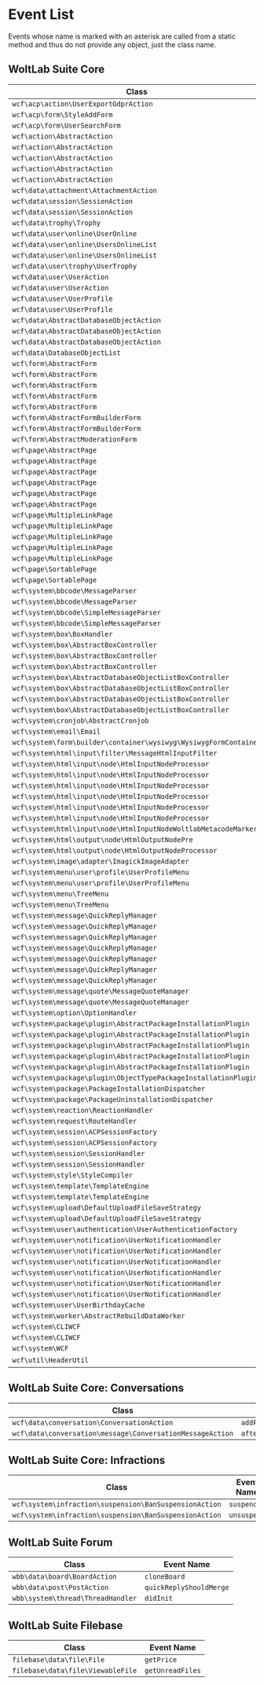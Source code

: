 # Event List

Events whose name is marked with an asterisk are called from a static method and thus do not provide any object, just the class name. 

## WoltLab Suite Core

| Class | Event Name |
|-------|------------|
| `wcf\acp\action\UserExportGdprAction` | `export` |
| `wcf\acp\form\StyleAddForm` | `setVariables` |
| `wcf\acp\form\UserSearchForm` | `search` |
| `wcf\action\AbstractAction` | `checkModules` |
| `wcf\action\AbstractAction` | `checkPermissions` |
| `wcf\action\AbstractAction` | `execute` |
| `wcf\action\AbstractAction` | `executed` |
| `wcf\action\AbstractAction` | `readParameters` |
| `wcf\data\attachment\AttachmentAction` | `generateThumbnail` |
| `wcf\data\session\SessionAction` | `keepAlive` |
| `wcf\data\session\SessionAction` | `poll` |
| `wcf\data\trophy\Trophy` | `renderTrophy` |
| `wcf\data\user\online\UserOnline` | `getBrowser` |
| `wcf\data\user\online\UsersOnlineList` | `isVisible` |
| `wcf\data\user\online\UsersOnlineList` | `isVisibleUser` |
| `wcf\data\user\trophy\UserTrophy` | `getReplacements` |
| `wcf\data\user\UserAction` | `beforeFindUsers` |
| `wcf\data\user\UserAction` | `rename` |
| `wcf\data\user\UserProfile` | `getAvatar` |
| `wcf\data\user\UserProfile` | `isAccessible` |
| `wcf\data\AbstractDatabaseObjectAction` | `finalizeAction` |
| `wcf\data\AbstractDatabaseObjectAction` | `initializeAction` |
| `wcf\data\AbstractDatabaseObjectAction` | `validateAction` |
| `wcf\data\DatabaseObjectList` | `init` |
| `wcf\form\AbstractForm` | `readFormParameters` |
| `wcf\form\AbstractForm` | `save` |
| `wcf\form\AbstractForm` | `saved` |
| `wcf\form\AbstractForm` | `submit` |
| `wcf\form\AbstractForm` | `validate` |
| `wcf\form\AbstractFormBuilderForm` | `createForm` |
| `wcf\form\AbstractFormBuilderForm` | `buildForm` |
| `wcf\form\AbstractModerationForm` | `prepareSave` |
| `wcf\page\AbstractPage` | `assignVariables` |
| `wcf\page\AbstractPage` | `checkModules` |
| `wcf\page\AbstractPage` | `checkPermissions` |
| `wcf\page\AbstractPage` | `readData` |
| `wcf\page\AbstractPage` | `readParameters` |
| `wcf\page\AbstractPage` | `show` |
| `wcf\page\MultipleLinkPage` | `beforeReadObjects` |
| `wcf\page\MultipleLinkPage` | `insteadOfReadObjects` |
| `wcf\page\MultipleLinkPage` | `afterInitObjectList` |
| `wcf\page\MultipleLinkPage` | `calculateNumberOfPages` |
| `wcf\page\MultipleLinkPage` | `countItems` |
| `wcf\page\SortablePage` | `validateSortField` |
| `wcf\page\SortablePage` | `validateSortOrder` |
| `wcf\system\bbcode\MessageParser` | `afterParsing` |
| `wcf\system\bbcode\MessageParser` | `beforeParsing` |
| `wcf\system\bbcode\SimpleMessageParser` | `afterParsing` |
| `wcf\system\bbcode\SimpleMessageParser` | `beforeParsing` |
| `wcf\system\box\BoxHandler` | `loadBoxes` |
| `wcf\system\box\AbstractBoxController` | `__construct` |
| `wcf\system\box\AbstractBoxController` | `afterLoadContent` |
| `wcf\system\box\AbstractBoxController` | `beforeLoadContent` |
| `wcf\system\box\AbstractDatabaseObjectListBoxController` | `afterLoadContent` |
| `wcf\system\box\AbstractDatabaseObjectListBoxController` | `beforeLoadContent` |
| `wcf\system\box\AbstractDatabaseObjectListBoxController` | `hasContent` |
| `wcf\system\box\AbstractDatabaseObjectListBoxController` | `readObjects` |
| `wcf\system\cronjob\AbstractCronjob` | `execute` |
| `wcf\system\email\Email` | `getJobs` |
| `wcf\system\form\builder\container\wysiwyg\WysiwygFormContainer` | `populate` |
| `wcf\system\html\input\filter\MessageHtmlInputFilter` | `setAttributeDefinitions` |
| `wcf\system\html\input\node\HtmlInputNodeProcessor` | `afterProcess` |
| `wcf\system\html\input\node\HtmlInputNodeProcessor` | `beforeEmbeddedProcess` |
| `wcf\system\html\input\node\HtmlInputNodeProcessor` | `beforeProcess` |
| `wcf\system\html\input\node\HtmlInputNodeProcessor` | `convertPlainLinks` |
| `wcf\system\html\input\node\HtmlInputNodeProcessor` | `getTextContent` |
| `wcf\system\html\input\node\HtmlInputNodeProcessor` | `parseEmbeddedContent` |
| `wcf\system\html\input\node\HtmlInputNodeWoltlabMetacodeMarker` | `filterGroups` |
| `wcf\system\html\output\node\HtmlOutputNodePre` | `selectHighlighter` |
| `wcf\system\html\output\node\HtmlOutputNodeProcessor` | `beforeProcess` |
| `wcf\system\image\adapter\ImagickImageAdapter` | `getResizeFilter` |
| `wcf\system\menu\user\profile\UserProfileMenu` | `init` |
| `wcf\system\menu\user\profile\UserProfileMenu` | `loadCache` |
| `wcf\system\menu\TreeMenu` | `init` |
| `wcf\system\menu\TreeMenu` | `loadCache` |
| `wcf\system\message\QuickReplyManager` | `addFullQuote` |
| `wcf\system\message\QuickReplyManager` | `allowedDataParameters` |
| `wcf\system\message\QuickReplyManager` | `beforeRenderQuote` |
| `wcf\system\message\QuickReplyManager` | `createMessage` |
| `wcf\system\message\QuickReplyManager` | `createdMessage` |
| `wcf\system\message\QuickReplyManager` | `getMessage` |
| `wcf\system\message\QuickReplyManager` | `validateParameters` |
| `wcf\system\message\quote\MessageQuoteManager` | `addFullQuote` |
| `wcf\system\message\quote\MessageQuoteManager` | `beforeRenderQuote` |
| `wcf\system\option\OptionHandler` | `afterReadCache` |
| `wcf\system\package\plugin\AbstractPackageInstallationPlugin` | `construct` |
| `wcf\system\package\plugin\AbstractPackageInstallationPlugin` | `hasUninstall` |
| `wcf\system\package\plugin\AbstractPackageInstallationPlugin` | `install` |
| `wcf\system\package\plugin\AbstractPackageInstallationPlugin` | `uninstall` |
| `wcf\system\package\plugin\AbstractPackageInstallationPlugin` | `update` |
| `wcf\system\package\plugin\ObjectTypePackageInstallationPlugin` | `addConditionFields` |
| `wcf\system\package\PackageInstallationDispatcher` | `postInstall` |
| `wcf\system\package\PackageUninstallationDispatcher` | `postUninstall` |
| `wcf\system\reaction\ReactionHandler` | `getDataAttributes` | 
| `wcf\system\request\RouteHandler` | `didInit` | 
| `wcf\system\session\ACPSessionFactory` | `afterInit` |
| `wcf\system\session\ACPSessionFactory` | `beforeInit` |
| `wcf\system\session\SessionHandler` | `afterChangeUser` |
| `wcf\system\session\SessionHandler` | `beforeChangeUser` |
| `wcf\system\style\StyleCompiler` | `compile` |
| `wcf\system\template\TemplateEngine` | `afterDisplay` |
| `wcf\system\template\TemplateEngine` | `beforeDisplay` |
| `wcf\system\upload\DefaultUploadFileSaveStrategy` | `generateThumbnails` |
| `wcf\system\upload\DefaultUploadFileSaveStrategy` | `save` |
| `wcf\system\user\authentication\UserAuthenticationFactory` | `init` |
| `wcf\system\user\notification\UserNotificationHandler` | `createdNotification` |
| `wcf\system\user\notification\UserNotificationHandler` | `fireEvent` |
| `wcf\system\user\notification\UserNotificationHandler` | `markAsConfirmed` |
| `wcf\system\user\notification\UserNotificationHandler` | `markAsConfirmedByIDs` |
| `wcf\system\user\notification\UserNotificationHandler` | `removeNotifications` |
| `wcf\system\user\notification\UserNotificationHandler` | `updateTriggerCount` |
| `wcf\system\user\UserBirthdayCache` | `loadMonth` |
| `wcf\system\worker\AbstractRebuildDataWorker` | `execute` |
| `wcf\system\CLIWCF` | `afterArgumentParsing` |
| `wcf\system\CLIWCF` | `beforeArgumentParsing` |
| `wcf\system\WCF` | `initialized` |
| `wcf\util\HeaderUtil` | `parseOutput`*|

## WoltLab Suite Core: Conversations

| Class | Event Name |
|-------|------------|
| `wcf\data\conversation\ConversationAction` | `addParticipants_validateParticipants` |
| `wcf\data\conversation\message\ConversationMessageAction` | `afterQuickReply` |

## WoltLab Suite Core: Infractions

| Class | Event Name |
|-------|------------|
| `wcf\system\infraction\suspension\BanSuspensionAction` | `suspend` |
| `wcf\system\infraction\suspension\BanSuspensionAction` | `unsuspend` |

## WoltLab Suite Forum

| Class | Event Name |
|-------|------------|
| `wbb\data\board\BoardAction` | `cloneBoard` |
| `wbb\data\post\PostAction` | `quickReplyShouldMerge` |
| `wbb\system\thread\ThreadHandler` | `didInit` |

## WoltLab Suite Filebase

| Class | Event Name |
|-------|------------|
| `filebase\data\file\File` | `getPrice` |
| `filebase\data\file\ViewableFile` | `getUnreadFiles` |